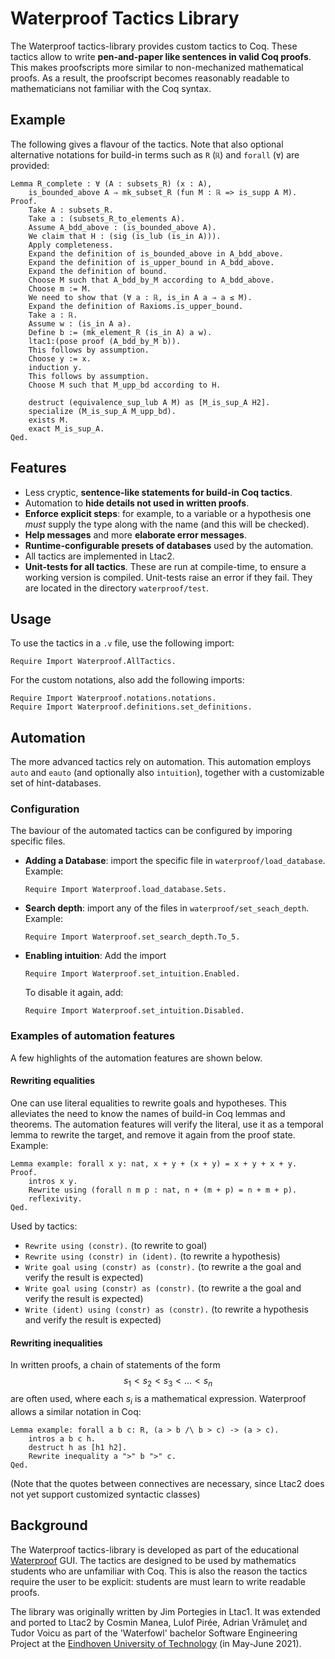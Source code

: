 # Waterproof Tactics Library

The Waterproof tactics-library provides custom tactics to Coq.
These tactics allow to write **pen-and-paper like sentences in valid Coq proofs**. 
This makes proofscripts more similar to non-mechanized mathematical proofs. As a result, the proofscript becomes reasonably readable to mathematicians not familiar with the Coq syntax. 

## Example
The following gives a flavour of the tactics.
Note that also optional alternative notations for build-in terms 
such as `R` (`ℝ`) and `forall` (`∀`) are provided:
```coq
Lemma R_complete : ∀ (A : subsets_R) (x : A),
    is_bounded_above A ⇒ mk_subset_R (fun M : ℝ => is_supp A M).
Proof.
    Take A : subsets_R.
    Take a : (subsets_R_to_elements A).
    Assume A_bdd_above : (is_bounded_above A).
    We claim that H : (sig (is_lub (is_in A))).
    Apply completeness.
    Expand the definition of is_bounded_above in A_bdd_above.
    Expand the definition of is_upper_bound in A_bdd_above.
    Expand the definition of bound.
    Choose M such that A_bdd_by_M according to A_bdd_above.
    Choose m := M.
    We need to show that (∀ a : ℝ, is_in A a ⇒ a ≤ M).
    Expand the definition of Raxioms.is_upper_bound.
    Take a : ℝ.
    Assume w : (is_in A a).
    Define b := (mk_element_R (is_in A) a w).
    ltac1:(pose proof (A_bdd_by_M b)).
    This follows by assumption.
    Choose y := x.
    induction y.
    This follows by assumption.
    Choose M such that M_upp_bd according to H.

    destruct (equivalence_sup_lub A M) as [M_is_sup_A H2]. 
    specialize (M_is_sup_A M_upp_bd).
    exists M. 
    exact M_is_sup_A.
Qed.
```

## Features
* Less cryptic, **sentence-like statements for build-in Coq tactics**.
* Automation to **hide details not used in written proofs**.
* **Enforce explicit steps**: for example, to a variable or a hypothesis one *must* supply the type along with the name (and this will be checked).
* **Help messages** and more **elaborate error messages**.
* **Runtime-configurable presets of databases** used by the automation.
* All tactics are implemented in Ltac2.
* **Unit-tests for all tactics**. These are run at compile-time, to ensure a working version is compiled. Unit-tests raise an error if they fail. They are located in the directory `waterproof/test`.

## Usage
To use the tactics in a `.v` file, use the following import:
```coq
Require Import Waterproof.AllTactics.
```
For the custom notations, also add the following imports:
```coq
Require Import Waterproof.notations.notations.
Require Import Waterproof.definitions.set_definitions.
```

## Automation
The more advanced tactics rely on automation.
This automation employs `auto` and `eauto` (and optionally also `intuition`), together with a customizable set of hint-databases.
### Configuration
The baviour of the automated tactics can be configured by imporing specific files.

* **Adding a Database**: import the specific file in `waterproof/load_database`. Example:
    ```coq
    Require Import Waterproof.load_database.Sets.
    ```
* **Search depth**: import any of the files in `waterproof/set_seach_depth`. Example:
    ```coq
    Require Import Waterproof.set_search_depth.To_5.
    ```

* **Enabling intuition**: Add the import
    ```coq
    Require Import Waterproof.set_intuition.Enabled.
    ```
    To disable it again, add:
    ```coq
    Require Import Waterproof.set_intuition.Disabled.
    ```
### Examples of automation features
A few highlights of the automation features are shown below.

#### Rewriting equalities
One can use literal equalities to rewrite goals and hypotheses. This alleviates the need to know the names of build-in Coq lemmas and theorems. The automation features will verify the literal, use it as a temporal lemma to rewrite the target, and remove it again from the proof state.
Example:
```coq
Lemma example: forall x y: nat, x + y + (x + y) = x + y + x + y.
Proof.
    intros x y.
    Rewrite using (forall n m p : nat, n + (m + p) = n + m + p).
    reflexivity.
Qed.
```
Used by tactics:
* `Rewrite using (constr).` (to rewrite to goal)
* `Rewrite using (constr) in (ident).` (to rewrite a hypothesis)
* `Write goal using (constr) as (constr).` (to rewrite a the goal and verify the result is expected)
* `Write goal using (constr) as (constr).` (to rewrite a the goal and verify the result is expected)
* `Write (ident) using (constr) as (constr).` (to rewrite a hypothesis and verify the result is expected)

#### Rewriting inequalities
In written proofs, a chain of statements of the form $$s_1 < s_2 < s_3 < ... < s_n$$ are often used, where each $s_i$ is a mathematical expression.
Waterproof allows a similar notation in Coq:
```coq
Lemma example: forall a b c: R, (a > b /\ b > c) -> (a > c).
    intros a b c h.
    destruct h as [h1 h2].
    Rewrite inequality a ">" b ">" c.
Qed.
```
(Note that the quotes between connectives are necessary,
since Ltac2 does not yet support customized syntactic classes)

## Background
The Waterproof tactics-library is developed as part of the educational [Waterproof](https://github.com/impermeable/waterproof) GUI. 
The tactics are designed to be used by mathematics students who are unfamiliar with Coq. This is also the reason the tactics require the user to be explicit: students are must learn to write readable proofs.

The library was originally written by Jim Portegies in Ltac1. It was extended and ported to Ltac2 by Cosmin Manea, Lulof Pirée, Adrian Vrămuleţ and Tudor Voicu as part of the 'Waterfowl' bachelor Software Engineering Project at the [Eindhoven University of Technology](https://www.tue.nl/en/) (in May-June 2021).
